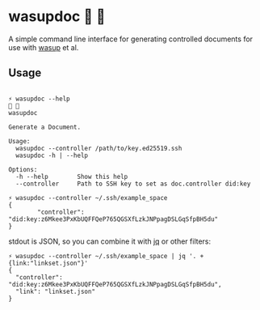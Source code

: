 # wasupdoc 🥕 🐇

A simple command line interface for generating controlled documents for use with [wasup][] et al.

[wasup]: https://github.com/gobengo/wasup

## Usage

```shell

⚡ wasupdoc --help
🥕 🐇
wasupdoc

Generate a Document.

Usage:
  wasupdoc --controller /path/to/key.ed25519.ssh
  wasupdoc -h | --help

Options:
  -h --help        Show this help
  --controller     Path to SSH key to set as doc.controller did:key

⚡ wasupdoc --controller ~/.ssh/example_space
{
        "controller": "did:key:z6Mkee3PxKbUQFFQeP765QGSXfLzkJNPpagDSLGqSfpBH5du"
}
```

stdout is JSON, so you can combine it with [jq][] or other filters:

```shell
⚡ wasupdoc --controller ~/.ssh/example_space | jq '. + {link:"linkset.json"}'
{
  "controller": "did:key:z6Mkee3PxKbUQFFQeP765QGSXfLzkJNPpagDSLGqSfpBH5du",
  "link": "linkset.json"
}
```

[jq]: https://en.wikipedia.org/wiki/Jq_(programming_language)
